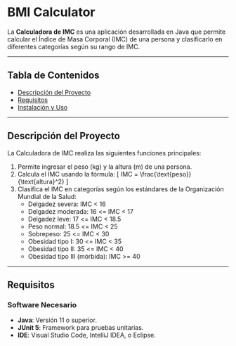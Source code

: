 # BMI Calculator

La **Calculadora de IMC** es una aplicación desarrollada en Java que permite calcular el Índice de Masa Corporal (IMC) de una persona y clasificarlo en diferentes categorías según su rango de IMC.

---

## **Tabla de Contenidos**
- [Descripción del Proyecto](#descripción-del-proyecto)
- [Requisitos](#requisitos)
- [Instalación y Uso](#instalación-y-uso)


---

## **Descripción del Proyecto**
La Calculadora de IMC realiza las siguientes funciones principales:
1. Permite ingresar el peso (kg) y la altura (m) de una persona.
2. Calcula el IMC usando la fórmula:
   \[
   IMC = \frac{\text{peso}}{\text{altura}^2}
   \]
3. Clasifica el IMC en categorías según los estándares de la Organización Mundial de la Salud:
   - Delgadez severa: IMC < 16
   - Delgadez moderada: 16 <= IMC < 17
   - Delgadez leve: 17 <= IMC < 18.5
   - Peso normal: 18.5 <= IMC < 25
   - Sobrepeso: 25 <= IMC < 30
   - Obesidad tipo I: 30 <= IMC < 35
   - Obesidad tipo II: 35 <= IMC < 40
   - Obesidad tipo III (mórbida): IMC >= 40

---

## **Requisitos**
### **Software Necesario**
- **Java**: Versión 11 o superior.
- **JUnit 5**: Framework para pruebas unitarias.
- **IDE**: Visual Studio Code, IntelliJ IDEA, o Eclipse.

